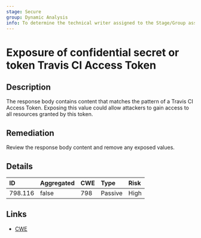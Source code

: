 ```yaml
---
stage: Secure
group: Dynamic Analysis
info: To determine the technical writer assigned to the Stage/Group associated with this page, see https://about.gitlab.com/handbook/product/ux/technical-writing/#assignments
---
```


# Exposure of confidential secret or token Travis CI Access Token

## Description

The response body contains content that matches the pattern of a Travis CI Access Token.
Exposing this value could allow attackers to gain access to all resources granted by this token.

## Remediation

Review the response body content and remove any exposed values.

## Details

| ID | Aggregated | CWE | Type | Risk |
|:---|:--------|:--------|:--------|:--------|
| 798.116 | false | 798 | Passive | High |

## Links

- [CWE](https://cwe.mitre.org/data/definitions/798.html)
